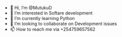 - 👋 Hi, I’m @MutukuD
- 👀 I’m interested in Softare development
- 🌱 I’m currently learning Python
- 💞️ I’m looking to collaborate on Development issues
- 📫 How to reach me via +254759657562

<!---
MutukuD/MutukuD is a ✨ special ✨ repository because its `README.md` (this file) appears on your GitHub profile.
You can click the Preview link to take a look at your changes.
--->

